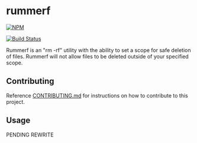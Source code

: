 # rummerf

[![NPM](https://nodei.co/npm/@ominestre/rummerf.png)](https://nodei.co/npm/@ominestre/rummerf/)

[![Build Status](https://travis-ci.org/ominestre/rummerf.svg?branch=master)](https://travis-ci.org/ominestre/rummerf)

Rummerf is an "rm -rf" utility with the ability to set a scope for safe deletion of files. Rummerf will not allow files to be deleted outside of your specified scope.

## Contributing

Reference [CONTRIBUTING.md](CONTRIBUTING.md) for instructions on how to contribute to this project.

## Usage

PENDING REWRITE
